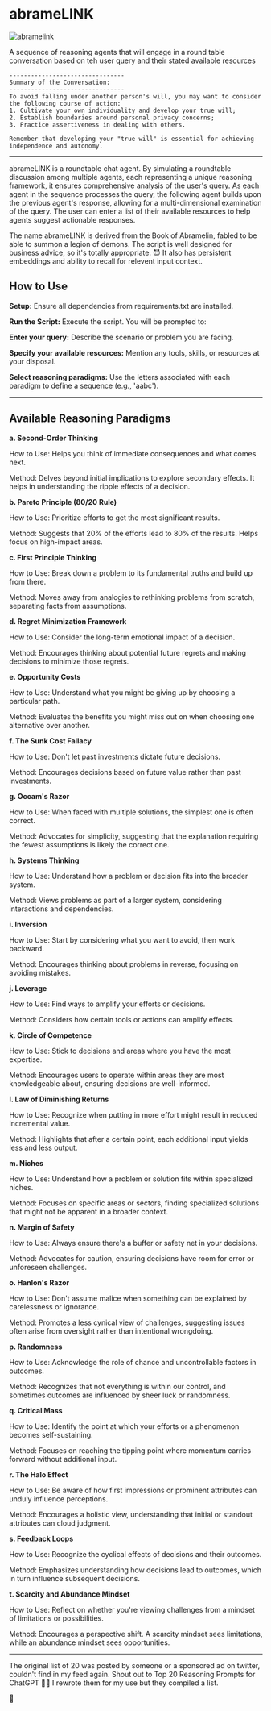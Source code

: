 # abrameLINK

![abramelink](https://github.com/EveryOneIsGross/abrameLINK/assets/23621140/f195dc39-701f-4bde-bc0e-174a94bbfbd6)

A sequence of reasoning agents that will engage in a round table conversation based on teh user query and their stated available resources

```
--------------------------------
Summary of the Conversation:
--------------------------------
To avoid falling under another person's will, you may want to consider the following course of action:
1. Cultivate your own individuality and develop your true will;
2. Establish boundaries around personal privacy concerns;
3. Practice assertiveness in dealing with others.

Remember that developing your "true will" is essential for achieving independence and autonomy.
```

---

abrameLINK is a roundtable chat agent. By simulating a roundtable discussion among multiple agents, each representing a unique reasoning framework, it ensures comprehensive analysis of the user's query. As each agent in the sequence processes the query, the following agent builds upon the previous agent's response, allowing for a multi-dimensional examination of the query. The user can enter a list of their available resources to help agents suggest actionable responses.

The name abrameLINK is derived from the Book of Abramelin, fabled to be able to summon a legion of demons. The script is well designed for business advice, so it's totally appropriate. 😈 It also has persistent embeddings and ability to recall for relevent input context.

## How to Use

  **Setup:** Ensure all dependencies from requirements.txt are installed.
  
  **Run the Script:** Execute the script. You will be prompted to:
  
  **Enter your query:** Describe the scenario or problem you are facing.
  
  **Specify your available resources:** Mention any tools, skills, or resources at your disposal.
  
  **Select reasoning paradigms:** Use the letters associated with each paradigm to define a sequence (e.g., 'aabc').

---

## Available Reasoning Paradigms

**a. Second-Order Thinking**

How to Use: Helps you think of immediate consequences and what comes next.

Method: Delves beyond initial implications to explore secondary effects. It helps in understanding the ripple effects of a decision.

**b. Pareto Principle (80/20 Rule)**

How to Use: Prioritize efforts to get the most significant results.

Method: Suggests that 20% of the efforts lead to 80% of the results. Helps focus on high-impact areas.

**c. First Principle Thinking**

How to Use: Break down a problem to its fundamental truths and build up from there.

Method: Moves away from analogies to rethinking problems from scratch, separating facts from assumptions.

**d. Regret Minimization Framework**

How to Use: Consider the long-term emotional impact of a decision.

Method: Encourages thinking about potential future regrets and making decisions to minimize those regrets.

**e. Opportunity Costs**

How to Use: Understand what you might be giving up by choosing a particular path.

Method: Evaluates the benefits you might miss out on when choosing one alternative over another.

**f. The Sunk Cost Fallacy**

How to Use: Don't let past investments dictate future decisions.

Method: Encourages decisions based on future value rather than past investments.

**g. Occam's Razor**

How to Use: When faced with multiple solutions, the simplest one is often correct.

Method: Advocates for simplicity, suggesting that the explanation requiring the fewest assumptions is likely the correct one.

**h. Systems Thinking**

How to Use: Understand how a problem or decision fits into the broader system.

Method: Views problems as part of a larger system, considering interactions and dependencies.

**i. Inversion**

How to Use: Start by considering what you want to avoid, then work backward.

Method: Encourages thinking about problems in reverse, focusing on avoiding mistakes.

**j. Leverage**

How to Use: Find ways to amplify your efforts or decisions.

Method: Considers how certain tools or actions can amplify effects.

**k. Circle of Competence**

How to Use: Stick to decisions and areas where you have the most expertise.

Method: Encourages users to operate within areas they are most knowledgeable about, ensuring decisions are well-informed.

**l. Law of Diminishing Returns**

How to Use: Recognize when putting in more effort might result in reduced incremental value.

Method: Highlights that after a certain point, each additional input yields less and less output.

**m. Niches**

How to Use: Understand how a problem or solution fits within specialized niches.

Method: Focuses on specific areas or sectors, finding specialized solutions that might not be apparent in a broader context.

**n. Margin of Safety**

How to Use: Always ensure there's a buffer or safety net in your decisions.

Method: Advocates for caution, ensuring decisions have room for error or unforeseen challenges.

**o. Hanlon's Razor**

How to Use: Don't assume malice when something can be explained by carelessness or ignorance.

Method: Promotes a less cynical view of challenges, suggesting issues often arise from oversight rather than intentional wrongdoing.

**p. Randomness**

How to Use: Acknowledge the role of chance and uncontrollable factors in outcomes.

Method: Recognizes that not everything is within our control, and sometimes outcomes are influenced by sheer luck or randomness.

**q. Critical Mass**

How to Use: Identify the point at which your efforts or a phenomenon becomes self-sustaining.

Method: Focuses on reaching the tipping point where momentum carries forward without additional input.

**r. The Halo Effect**

How to Use: Be aware of how first impressions or prominent attributes can unduly influence perceptions.

Method: Encourages a holistic view, understanding that initial or standout attributes can cloud judgment.

**s. Feedback Loops**

How to Use: Recognize the cyclical effects of decisions and their outcomes.

Method: Emphasizes understanding how decisions lead to outcomes, which in turn influence subsequent decisions.

**t. Scarcity and Abundance Mindset**

How to Use: Reflect on whether you're viewing challenges from a mindset of limitations or possibilities.

Method: Encourages a perspective shift. A scarcity mindset sees limitations, while an abundance mindset sees opportunities.

---

The original list of 20 was posted by someone or a sponsored ad on twitter, couldn't find in my feed again.
Shout out to Top 20 Reasoning Prompts for ChatGPT 💁‍♂️ I rewrote them for my use but they compiled a list.


🧠

